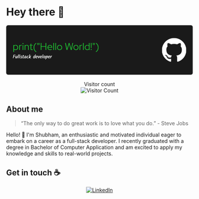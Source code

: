 # Hey there 👋

<p align="center">
  <img src="https://github.com/ShubhamGadhiya1012/ShubhamGadhiya1012/blob/main/banner.png" alt="Hello World" width="600" />
</p>

<p align="center"> 
  Visitor count<br>
  <img src="https://profile-counter.glitch.me/ShubhamGadhiya1012/count.svg" alt="Visitor Count" />
</p>

## About me

> “The only way to do great work is to love what you do.” - Steve Jobs

Hello! 👋 I'm Shubham, an enthusiastic and motivated individual eager to embark on a career as a full-stack developer. I recently graduated with a degree in Bachelor of Computer Application and am excited to apply my knowledge and skills to real-world projects.

## Get in touch ☕
<p align="center">
  <a href="https://www.linkedin.com/in/shubham-gadhiya-6b2308246?utm_source=share&utm_campaign=share_via&utm_content=profile&utm_medium=ios_app" target="_blank">
    <img src="https://img.shields.io/badge/LinkedIn-0077B5?style=for-the-badge&logo=linkedin&logoColor=white" alt="LinkedIn">
  </a>
</p>
